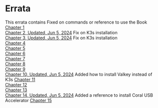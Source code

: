 # Errata
This errata contains Fixed on commands or reference to use the Book
[Chapter 1](ch1.md)  
[Chapter 2, Updated, Jun 5, 2024](ch2.md) Fix on K3s installation  
[Chapter 3, Updated, Jun 5, 2024](ch3.md) Fix on K3s installation  
[Chapter 4](ch4.md)  
[Chapter 5](ch5.md)  
[Chapter 6](ch6.md)  
[Chapter 7](ch7.md)  
[Chapter 8](ch8.md)  
[Chapter 9](ch9.md)  
[Chapter 10, Updated, Jun 5, 2024](ch10.md) Added how to install Valkey instead of K3s 
[Chapter 11](ch11.md)  
[Chapter 12](ch12.md)  
[Chapter 13](ch13.md)  
[Chapter 14, Updated, Jun 5, 2024](ch14.md) Added a reference to install Coral USB Accelerator 
[Chapter 15](ch15.md)  